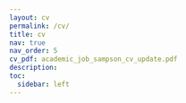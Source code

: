 ```yaml
---
layout: cv
permalink: /cv/
title: cv
nav: true
nav_order: 5
cv_pdf: academic_job_sampson_cv_update.pdf 
description: 
toc:
  sidebar: left
---
```

